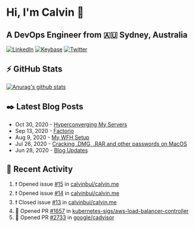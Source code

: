 # Hi, I'm Calvin 🍭
## A DevOps Engineer from 🇦🇺 Sydney, Australia</h3>

[![LinkedIn](https://img.shields.io/badge/-c–bui-0077B5?style=flat-square&labelColor=0077B5&logo=LinkedIn&logoColor=white)](https://www.linkedin.com/in/c-bui/)
[![Keybase](https://img.shields.io/badge/-calvinbui-ff6f21?style=flat-square&labelColor=ff6f21&logo=Keybase&logoColor=white)](https://keybase.io/calvinbui)
[![Twitter](https://img.shields.io/badge/-ASAPCalvin-1DA1F2?style=flat-square&labelColor=1DA1F2&logo=Twitter&logoColor=white)](https://twitter.com/ASAPCalvin)

<!-- https://github.com/rishavanand/github-profilinator -->
## ⚡ GitHub Stats
[![Anurag's github stats](https://github-readme-stats.vercel.app/api?username=calvinbui&count_private=true&hide_title=true)](https://github.com/anuraghazra/github-readme-stats)

<!-- https://github.com/gautamkrishnar/blog-post-workflow -->
## ✒️ Latest Blog Posts

<!-- BLOG-POST-LIST:START -->
- Oct 30, 2020 - [Hyperconverging My Servers](https://calvin.me/hyperconverging-my-servers)
- Sep 13, 2020 - [Factorio](https://calvin.me/factorio)
- Aug 9, 2020 - [My WFH Setup](https://calvin.me/my-wfh-setup)
- Jul 26, 2020 - [Cracking .DMG, .RAR and other passwords on MacOS](https://calvin.me/cracking-passwords-on-macos)
- Jun 28, 2020 - [Blog Updates](https://calvin.me/gatsby-updates)

<!-- BLOG-POST-LIST:END -->

## 🏃‍ Recent Activity

<!--START_SECTION:activity-->
1. ❗️ Opened issue [#15](https://github.com/calvinbui/calvin.me/issues/15) in [calvinbui/calvin.me](https://github.com/calvinbui/calvin.me)
2. ❗️ Opened issue [#14](https://github.com/calvinbui/calvin.me/issues/14) in [calvinbui/calvin.me](https://github.com/calvinbui/calvin.me)
3. ❗️ Closed issue [#13](https://github.com/calvinbui/calvin.me/issues/13) in [calvinbui/calvin.me](https://github.com/calvinbui/calvin.me)
4. 💪 Opened PR [#1657](https://github.com/kubernetes-sigs/aws-load-balancer-controller/pull/1657) in [kubernetes-sigs/aws-load-balancer-controller](https://github.com/kubernetes-sigs/aws-load-balancer-controller)
5. 💪 Opened PR [#2733](https://github.com/google/cadvisor/pull/2733) in [google/cadvisor](https://github.com/google/cadvisor)
<!--END_SECTION:activity-->
